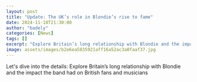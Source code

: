```yaml
---
layout: post
title: "Update: The UK’s role in Blondie’s rise to fame"
date: 2024-11-18T21:30:00
author: "badely"
categories: [News]
tags: []
excerpt: "Explore Britain’s long relationship with Blondie and the impact the band had on British fans and musicians"
image: assets/images/b2e6ea5835921aff16a52ac3a0faaf37.jpg
---
```


Let's dive into the details: Explore Britain’s long relationship with Blondie and the impact the band had on British fans and musicians


